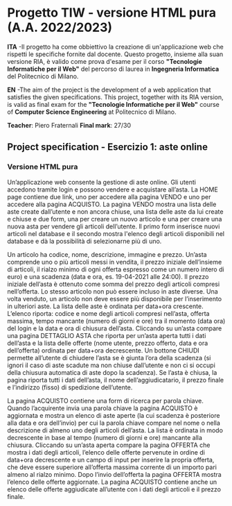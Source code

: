 # Progetto TIW - versione HTML pura (A.A. 2022/2023)

**ITA** -Il progetto ha come obbiettivo la creazione di un'applicazione web che rispetti le specifiche fornite dal docente. Questo progetto, insieme alla suan versione RIA, è valido come prova d'esame per il corso **"Tecnologie Informatiche per il Web"** del percorso di laurea in **Ingegneria Informatica** del Politecnico di Milano.

**EN** -The aim of the project is the development of a web application that satisfies the given specifications. This project, together with its RIA version, is valid as final exam for the **"Tecnologie Informatiche per il Web"** course of **Computer Science Engineering** at Politecnico di Milano.

**Teacher**: Piero Fraternali
**Final mark**: 27/30

## Project specification - Esercizio 1: aste online

### Versione HTML pura
Un’applicazione web consente la gestione di aste online. Gli utenti accedono tramite login e possono vendere e acquistare all’asta. La HOME page contiene due link, uno per accedere alla pagina VENDO e uno per accedere alla pagina ACQUISTO. La pagina VENDO mostra una lista delle aste create dall’utente e non ancora chiuse, una lista delle aste da lui create e chiuse e due form, una per creare un nuovo articolo e una per creare una nuova asta per vendere gli articoli dell’utente. ll primo form inserisce nuovi articoli nel database e il secondo mostra l'elenco degli articoli disponibili nel database e dà la possibilità di selezionarne più di uno. 

Un articolo ha codice, nome, descrizione, immagine e prezzo. Un’asta comprende uno o più articoli messi in vendita, il prezzo iniziale dell’insieme di articoli, il rialzo minimo di ogni offerta espresso come un numero intero di euro) e una scadenza (data e ora, es. 19-04-2021 alle 24:00). Il prezzo iniziale dell’asta è ottenuto come somma del prezzo degli articoli compresi nell’offerta. Lo stesso articolo non può essere incluso in aste diverse. Una volta venduto, un articolo non deve essere più disponibile per l’inserimento in ulteriori aste. La lista delle aste è ordinata per data+ora crescente. L’elenco riporta: codice e nome degli articoli compresi nell’asta, offerta massima, tempo mancante (numero di giorni e ore) tra il momento (data ora) del login e la data e ora di chiusura dell’asta. Cliccando su un’asta compare una pagina DETTAGLIO ASTA che riporta per un’asta aperta tutti i dati dell’asta e la lista delle offerte (nome utente, prezzo offerto, data e ora dell’offerta) ordinata per data+ora decrescente. Un bottone CHIUDI permette all’utente di chiudere l’asta se è giunta l’ora della scadenza (si ignori il caso di aste scadute ma non chiuse dall’utente e non ci si occupi della chiusura automatica di aste dopo la scadenza). Se l’asta è chiusa, la pagina riporta tutti i dati dell’asta, il nome dell’aggiudicatario, il prezzo finale e l’indirizzo (fisso) di spedizione dell’utente. 

La pagina ACQUISTO contiene una form di ricerca per parola chiave. Quando l’acquirente invia una parola chiave la pagina ACQUISTO è aggiornata e mostra un elenco di aste aperte (la cui scadenza è posteriore alla data e ora dell’invio) per cui la parola chiave compare nel nome o nella descrizione di almeno uno degli articoli dell’asta. La lista è ordinata in modo decrescente in base al tempo (numero di giorni e ore) mancante alla chiusura. Cliccando su un’asta aperta compare la pagina OFFERTA che mostra i dati degli articoli, l’elenco delle offerte pervenute in ordine di data+ora decrescente e un campo di input per inserire la propria offerta, che deve essere superiore all’offerta massima corrente di un importo pari almeno al rialzo minimo. Dopo l’invio dell’offerta la pagina OFFERTA mostra l’elenco delle offerte aggiornate. La pagina ACQUISTO contiene anche un elenco delle offerte aggiudicate all’utente con i dati degli articoli e il prezzo finale.
